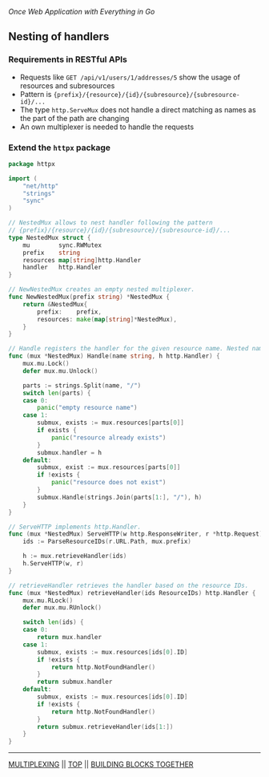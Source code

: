 *Once Web Application with Everything in Go*

## Nesting of handlers

### Requirements in RESTful APIs

* Requests like `GET /api/v1/users/1/addresses/5` show the usage of resources and subresources
* Pattern is `{prefix}/{resource}/{id}/{subresource}/{subresource-id}/...`
* The type `http.ServeMux` does not handle a direct matching as names as the part of the path are changing
* An own multiplexer is needed to handle the requests

### Extend the `httpx` package

```go
package httpx

import (
	"net/http"
    "strings"
    "sync"
)

// NestedMux allows to nest handler following the pattern
// {prefix}/{resource}/{id}/{subresource}/{subresource-id}/...
type NestedMux struct {
    mu        sync.RWMutex
    prefix    string
	resources map[string]http.Handler
    handler   http.Handler
}

// NewNestedMux creates an empty nested multiplexer.
func NewNestedMux(prefix string) *NestedMux {
	return &NestedMux{
        prefix:    prefix,
        resources: make(map[string]*NestedMux),
    }
}

// Handle registers the handler for the given resource name. Nested names are separated by a slash.
func (mux *NestedMux) Handle(name string, h http.Handler) {
    mux.mu.Lock()
    defer mux.mu.Unlock()

    parts := strings.Split(name, "/")
    switch len(parts) {
    case 0:
        panic("empty resource name")
    case 1:
        submux, exists := mux.resources[parts[0]]
        if exists {
            panic("resource already exists")
        }
        submux.handler = h
    default:
        submux, exist := mux.resources[parts[0]]
        if !exists {
            panic("resource does not exist")
        }
        submux.Handle(strings.Join(parts[1:], "/"), h)
    }
}

// ServeHTTP implements http.Handler.
func (mux *NestedMux) ServeHTTP(w http.ResponseWriter, r *http.Request) {
    ids := ParseResourceIDs(r.URL.Path, mux.prefix)

	h := mux.retrieveHandler(ids)
	h.ServeHTTP(w, r)
}

// retrieveHandler retrieves the handler based on the resource IDs.
func (mux *NestedMux) retrieveHandler(ids ResourceIDs) http.Handler {
    mux.mu.RLock()
    defer mux.mu.RUnlock()

    switch len(ids) {
    case 0:
        return mux.handler
    case 1:
        submux, exists := mux.resources[ids[0].ID]
        if !exists {
            return http.NotFoundHandler()
        }
        return submux.handler
    default:
        submux, exists := mux.resources[ids[0].ID]
        if !exists {
            return http.NotFoundHandler()
        }
        return submux.retrieveHandler(ids[1:])
    }
}
```

---

[MULTIPLEXING](multiplexing.md) ||  [TOP](../README.md) || [BUILDING BLOCKS TOGETHER](buildingblocks.md)
